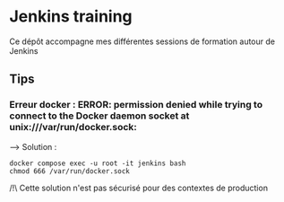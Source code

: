# Jenkins training

Ce dépôt accompagne mes différentes sessions de formation autour de Jenkins


## Tips

### Erreur docker : ERROR: permission denied while trying to connect to the Docker daemon socket at unix:///var/run/docker.sock:

--> Solution : 

```
docker compose exec -u root -it jenkins bash
chmod 666 /var/run/docker.sock
```

/!\ Cette solution n'est pas sécurisé pour des contextes de production

